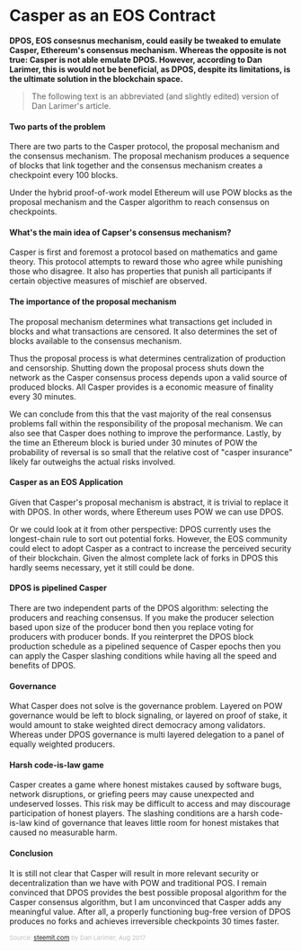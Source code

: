 # Casper as an EOS Contract

**DPOS, EOS consesnus mechanism, could easily be tweaked to emulate Casper, Ethereum's consensus mechanism. Whereas the opposite is not true: Casper is not able emulate DPOS. However, according to Dan Larimer, this is would not be beneficial, as DPOS, despite its limitations, is the ultimate solution in the blockchain space.**

>  The following text is an abbreviated (and slightly edited) version of Dan Larimer's article.

#### Two parts of the problem

There are two parts to the Casper protocol, the proposal mechanism and the consensus mechanism. The proposal mechanism produces a sequence of blocks that link together and the consensus mechanism creates a checkpoint every 100 blocks.

Under the hybrid proof-of-work model Ethereum will use POW blocks as the proposal mechanism and the Casper algorithm to reach consensus on checkpoints.

#### What's the main idea of Capser's consensus mechanism?

Casper is first and foremost a protocol based on mathematics and game theory. This protocol attempts to reward those who agree while punishing those who disagree. It also has properties that punish all participants if certain objective measures of mischief are observed.

#### The importance of the proposal mechanism

The proposal mechanism determines what transactions get included in blocks and what transactions are censored. It also determines the set of blocks available to the consensus mechanism. 

Thus the proposal process is what determines centralization of production and censorship. Shutting down the proposal process shuts down the network as the Casper consensus process depends upon a valid source of produced blocks. All Casper provides is a economic measure of finality every 30 minutes.

We can conclude from this that the vast majority of the real consensus problems fall within the responsibility of the proposal mechanism. We can also see that Casper does nothing to improve the performance. Lastly, by the time an Ethereum block is buried under 30 minutes of POW the probability of reversal is so small that the relative cost of "casper insurance" likely far outweighs the actual risks involved.

#### Casper as an EOS Application

Given that Casper's proposal mechanism is abstract, it is trivial to replace it with DPOS. In other words, where Ethereum uses POW we can use DPOS.

Or we could look at it from other perspective: DPOS currently uses the longest-chain rule to sort out potential forks. However, the EOS community could elect to adopt Casper as a contract to increase the perceived security of their blockchain. Given the almost complete lack of forks in DPOS this hardly seems necessary, yet it still could be done.

#### DPOS is pipelined Casper

There are two independent parts of the DPOS algorithm: selecting the producers and reaching consensus. If you make the producer selection based upon size of the producer bond then you replace voting for producers with producer bonds. If you reinterpret the DPOS block production schedule as a pipelined sequence of Casper epochs then you can apply the Casper slashing conditions while having all the speed and benefits of DPOS.

#### Governance

What Casper does not solve is the governance problem. Layered on POW governance would be left to block signaling, or layered on proof of stake, it would amount to stake weighted direct democracy among validators. Whereas under DPOS governance is multi layered delegation to a panel of equally weighted producers.

#### Harsh code-is-law game

Casper creates a game where honest mistakes caused by software bugs, network disruptions, or griefing peers may cause unexpected and undeserved losses. This risk may be difficult to access and may discourage participation of honest players. The slashing conditions are a harsh code-is-law kind of governance that leaves little room for honest mistakes that caused no measurable harm.

#### Conclusion

It is still not clear that Casper will result in more relevant security or decentralization than we have with POW and traditional POS. I remain convinced that DPOS provides the best possible proposal algorithm for the Casper consensus algorithm, but I am unconvinced that Casper adds any meaningful value. After all, a properly functioning bug-free version of DPOS produces no forks and achieves irreversible checkpoints 30 times faster.

<span style="color:silver;font-size:11px">Source: [steemit.com](https://steemit.com/eos/@dan/casper-as-an-eos-contract) by Dan Larimer, Aug 2017</span>